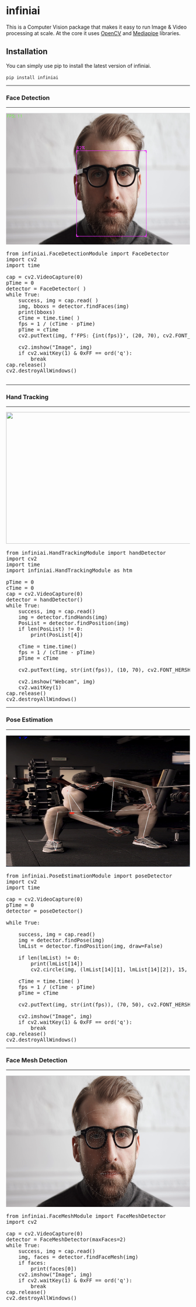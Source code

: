 # infiniai





This is a Computer Vision package that makes it easy to run Image &amp; Video processing at scale. At the core it uses [OpenCV](https://github.com/opencv/opencv) and [Mediapipe](https://github.com/google/mediapipe) libraries.

## Installation
You can  simply use pip to install the latest version of infiniai.

`pip install infiniai`

<hr>

###  Face Detection

<hr>

<p align="center">
  <img width="640" height="360" src="https://github.com/infiniai-tech/infiniai/blob/main/Results/facedetection.png">
</p>

<pre>
from infiniai.FaceDetectionModule import FaceDetector
import cv2
import time

cap = cv2.VideoCapture(0)
pTime = 0
detector = FaceDetector( )
while True:
    success, img = cap.read( )
    img, bboxs = detector.findFaces(img)
    print(bboxs)
    cTime = time.time( )
    fps = 1 / (cTime - pTime)
    pTime = cTime
    cv2.putText(img, f'FPS: {int(fps)}', (20, 70), cv2.FONT_HERSHEY_PLAIN, 5, (0, 255, 0), 5)

    cv2.imshow("Image", img)
    if cv2.waitKey(1) & 0xFF == ord('q'):
        break
cap.release()
cv2.destroyAllWindows()

</pre>

<hr>

### Hand Tracking

<hr>

<p align="center">
  <img width="640" height="360" src="https://github.com/infiniai-tech/infiniai/blob/main/Results/handtracking.png">
</p>

<pre>
from infiniai.HandTrackingModule import handDetector
import cv2
import time
import infiniai.HandTrackingModule as htm

pTime = 0
cTime = 0
cap = cv2.VideoCapture(0)
detector = handDetector()
while True:
    success, img = cap.read()
    img = detector.findHands(img)
    PosList = detector.findPosition(img)
    if len(PosList) != 0:
        print(PosList[4])

    cTime = time.time()
    fps = 1 / (cTime - pTime)
    pTime = cTime

    cv2.putText(img, str(int(fps)), (10, 70), cv2.FONT_HERSHEY_DUPLEX, 3, (255, 0, 0), 3)

    cv2.imshow("Webcam", img)
    cv2.waitKey(1)
cap.release()
cv2.destroyAllWindows()
</pre>

 

<hr>

### Pose Estimation

<hr>

<p align="center">
  <img width="640" height="360" src="https://github.com/infiniai-tech/infiniai/blob/main/Results/pose.png">
</p>

<pre>
from infiniai.PoseEstimationModule import poseDetector
import cv2
import time

cap = cv2.VideoCapture(0)
pTime = 0
detector = poseDetector()

while True:

    success, img = cap.read()
    img = detector.findPose(img)
    lmList = detector.findPosition(img, draw=False)

    if len(lmList) != 0:
        print(lmList[14])
        cv2.circle(img, (lmList[14][1], lmList[14][2]), 15, (0, 0, 255), cv2.FILLED)

    cTime = time.time( )
    fps = 1 / (cTime - pTime)
    pTime = cTime

    cv2.putText(img, str(int(fps)), (70, 50), cv2.FONT_HERSHEY_PLAIN, 3, (255, 0, 0), 3)

    cv2.imshow("Image", img)
    if cv2.waitKey(1) & 0xFF == ord('q'):
        break
cap.release()
cv2.destroyAllWindows()
</pre>


<hr>

### Face Mesh Detection

<hr>

<p align="center">
  <img width="640" height="360" src="https://github.com/infiniai-tech/infiniai/blob/main/Results/facemesh.png">
</p>

<pre>
from infiniai.FaceMeshModule import FaceMeshDetector
import cv2

cap = cv2.VideoCapture(0)
detector = FaceMeshDetector(maxFaces=2)
while True:
    success, img = cap.read()
    img, faces = detector.findFaceMesh(img)
    if faces:
        print(faces[0])
    cv2.imshow("Image", img)
    if cv2.waitKey(1) & 0xFF == ord('q'):
        break
cap.release()
cv2.destroyAllWindows()
</pre>


